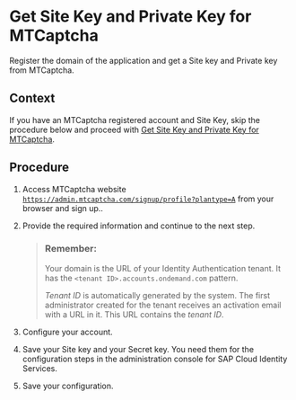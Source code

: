 <!-- loio2f74e1c10b2f49cca7c8423dd4f10fc5 -->

# Get Site Key and Private Key for MTCaptcha

Register the domain of the application and get a Site key and Private key from MTCaptcha.



<a name="loio2f74e1c10b2f49cca7c8423dd4f10fc5__context_w4b_gnf_hnb"/>

## Context

If you have an MTCaptcha registered account and Site Key, skip the procedure below and proceed with [Get Site Key and Private Key for MTCaptcha](get-site-key-and-private-key-for-mtcaptcha-2f74e1c.md).



<a name="loio2f74e1c10b2f49cca7c8423dd4f10fc5__steps_ztv_bch_gcb"/>

## Procedure

1.  Access MTCaptcha website <code><a href="https://admin.mtcaptcha.com/signup/profile?plantype=A">https://admin.mtcaptcha.com/signup/profile?plantype=A</a></code> from your browser and sign up..

2.  Provide the required information and continue to the next step.

    > ### Remember:  
    > Your domain is the URL of your Identity Authentication tenant. It has the `<tenant ID>.accounts.ondemand.com` pattern.
    > 
    > *Tenant ID* is automatically generated by the system. The first administrator created for the tenant receives an activation email with a URL in it. This URL contains the *tenant ID*.

3.  Configure your account.

4.  Save your Site key and your Secret key. You need them for the configuration steps in the administration console for SAP Cloud Identity Services.

5.  Save your configuration.


